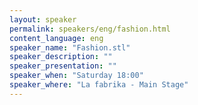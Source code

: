 ```yaml
---
layout: speaker
permalink: speakers/eng/fashion.html
content_language: eng
speaker_name: "Fashion.stl"
speaker_description: ""
speaker_presentation: ""
speaker_when: "Saturday 18:00"
speaker_where: "La fabrika - Main Stage"
---
```


